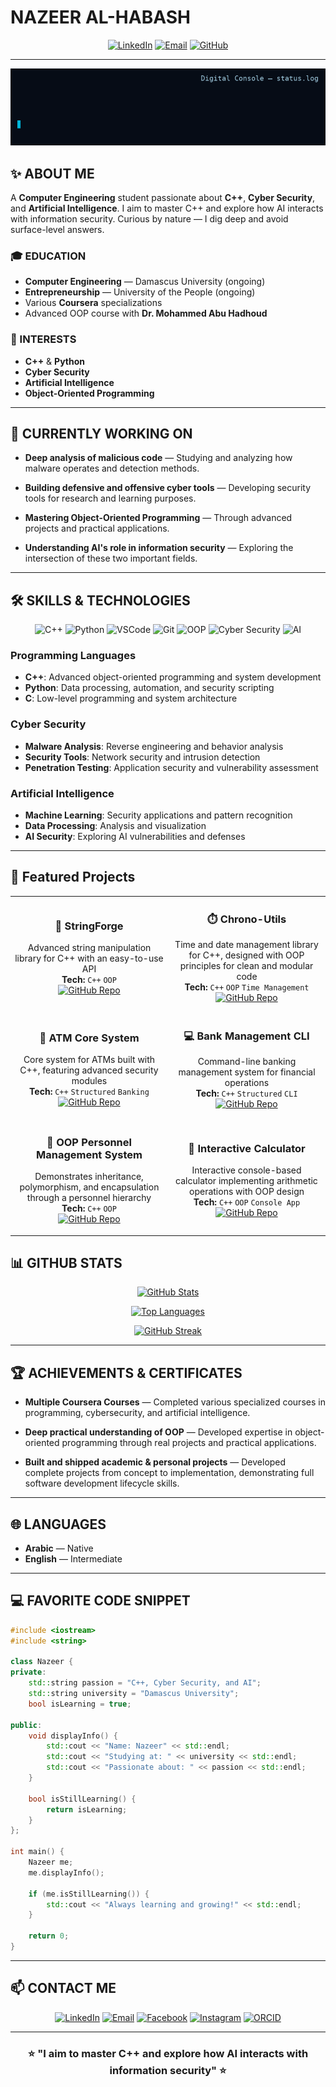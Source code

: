 # NAZEER AL-HABASH

<div align="center">
  
[![LinkedIn](https://img.shields.io/badge/LinkedIn-0077B5?style=for-the-badge&logo=linkedin&logoColor=white)](https://www.linkedin.com/in/mohammed-nazir-al-habash-6b7385319)
[![Email](https://img.shields.io/badge/Email-D14836?style=for-the-badge&logo=gmail&logoColor=white)](mailto:Hnzyr31@gmail.com)
[![GitHub](https://img.shields.io/badge/GitHub-100000?style=for-the-badge&logo=github&logoColor=white)](https://github.com/InfoSecNazir)

</div>

---
![Digital Console](./digital_console.gif)

## ✨ ABOUT ME

A **Computer Engineering** student passionate about **C++**, **Cyber Security**, and **Artificial Intelligence**. I aim to master C++ and explore how AI interacts with information security. Curious by nature — I dig deep and avoid surface-level answers.

### 🎓 EDUCATION

- **Computer Engineering** — Damascus University (ongoing)
- **Entrepreneurship** — University of the People (ongoing)
- Various **Coursera** specializations
- Advanced OOP course with **Dr. Mohammed Abu Hadhoud**

### 🎯 INTERESTS

- **C++** & **Python**
- **Cyber Security**
- **Artificial Intelligence**
- **Object-Oriented Programming**

---

## 🔭 CURRENTLY WORKING ON

- **Deep analysis of malicious code** — Studying and analyzing how malware operates and detection methods.
  
- **Building defensive and offensive cyber tools** — Developing security tools for research and learning purposes.
  
- **Mastering Object-Oriented Programming** — Through advanced projects and practical applications.
  
- **Understanding AI's role in information security** — Exploring the intersection of these two important fields.

---

## 🛠️ SKILLS & TECHNOLOGIES

<div align="center">
  
![C++](https://img.shields.io/badge/C%2B%2B-00599C?style=for-the-badge&logo=c%2B%2B&logoColor=white)
![Python](https://img.shields.io/badge/Python-3776AB?style=for-the-badge&logo=python&logoColor=white)
![VSCode](https://img.shields.io/badge/VSCode-007ACC?style=for-the-badge&logo=visual-studio-code&logoColor=white)
![Git](https://img.shields.io/badge/Git-F05032?style=for-the-badge&logo=git&logoColor=white)
![OOP](https://img.shields.io/badge/OOP-00b4d8?style=for-the-badge)
![Cyber Security](https://img.shields.io/badge/Cyber%20Security-e94560?style=for-the-badge)
![AI](https://img.shields.io/badge/AI-0f3460?style=for-the-badge)

</div>

### Programming Languages
- **C++**: Advanced object-oriented programming and system development
- **Python**: Data processing, automation, and security scripting
- **C**: Low-level programming and system architecture

### Cyber Security
- **Malware Analysis**: Reverse engineering and behavior analysis
- **Security Tools**: Network security and intrusion detection
- **Penetration Testing**: Application security and vulnerability assessment

### Artificial Intelligence
- **Machine Learning**: Security applications and pattern recognition
- **Data Processing**: Analysis and visualization
- **AI Security**: Exploring AI vulnerabilities and defenses

---
## 🚀 Featured Projects  

<table>
<tr>
<td align="center" width="50%">
  
### 🧩 StringForge  
Advanced string manipulation library for C++ with an easy-to-use API  
**Tech:** `C++` `OOP`  
[![GitHub Repo](https://img.shields.io/badge/GitHub-StringForge-blue?logo=github)](https://github.com/InfoSecNazir/StringForge)

</td>
<td align="center" width="50%">

### ⏱️ Chrono-Utils  
Time and date management library for C++, designed with OOP principles for clean and modular code  
**Tech:** `C++` `OOP` `Time Management`  
[![GitHub Repo](https://img.shields.io/badge/GitHub-Chrono--Utils-blue?logo=github)](https://github.com/InfoSecNazir/Chrono-Utils)

</td>
</tr>

<tr>
<td align="center" width="50%">

### 🏦 ATM Core System  
Core system for ATMs built with C++, featuring advanced security modules  
**Tech:** `C++` `Structured` `Banking` 
[![GitHub Repo](https://img.shields.io/badge/GitHub-ATM__Core__System-blue?logo=github)](https://github.com/InfoSecNazir/ATM_Core_System)

</td>
<td align="center" width="50%">

### 💻 Bank Management CLI  
Command-line banking management system for financial operations  
**Tech:** `C++` `Structured` `CLI`  
[![GitHub Repo](https://img.shields.io/badge/GitHub-Bank--Management--CLI-blue?logo=github)](https://github.com/InfoSecNazir/Bank-Management-CLI)

</td>
</tr>

<tr>
<td align="center" width="50%">

### 👥 OOP Personnel Management System  
Demonstrates inheritance, polymorphism, and encapsulation through a personnel hierarchy  
**Tech:** `C++` `OOP`  
[![GitHub Repo](https://img.shields.io/badge/GitHub-OOP__Personnel__Management__System-blue?logo=github)](https://github.com/InfoSecNazir/OOP-Personnel-Management-System)

</td>
<td align="center" width="50%">

### 🔢 Interactive Calculator  
Interactive console-based calculator implementing arithmetic operations with OOP design  
**Tech:** `C++` `OOP` `Console App`  
[![GitHub Repo](https://img.shields.io/badge/GitHub-Interactive__Calculator-blue?logo=github)](https://github.com/InfoSecNazir/Interactive_Calculator)

</td>
</tr>
</table>

## 📊 GITHUB STATS

<div align="center">
  
[![GitHub Stats](https://github-readme-stats.vercel.app/api?username=InfoSecNazir&show_icons=true&theme=tokyonight&hide_border=true&count_private=true)](https://github.com/InfoSecNazir)
  
[![Top Languages](https://github-readme-stats.vercel.app/api/top-langs/?username=InfoSecNazir&layout=compact&theme=tokyonight&hide_border=true)](https://github.com/InfoSecNazir)
  
[![GitHub Streak](https://github-readme-streak-stats.herokuapp.com/?user=InfoSecNazir&theme=tokyonight&hide_border=true)](https://github.com/InfoSecNazir)

</div>

---

## 🏆 ACHIEVEMENTS & CERTIFICATES

- **Multiple Coursera Courses** — Completed various specialized courses in programming, cybersecurity, and artificial intelligence.
  
- **Deep practical understanding of OOP** — Developed expertise in object-oriented programming through real projects and practical applications.
  
- **Built and shipped academic & personal projects** — Developed complete projects from concept to implementation, demonstrating full software development lifecycle skills.

---

## 🌐 LANGUAGES

- **Arabic** — Native
- **English** — Intermediate

---

## 💻 FAVORITE CODE SNIPPET

```cpp
#include <iostream>
#include <string>

class Nazeer {
private:
    std::string passion = "C++, Cyber Security, and AI";
    std::string university = "Damascus University";
    bool isLearning = true;

public:
    void displayInfo() {
        std::cout << "Name: Nazeer" << std::endl;
        std::cout << "Studying at: " << university << std::endl;
        std::cout << "Passionate about: " << passion << std::endl;
    }

    bool isStillLearning() {
        return isLearning;
    }
};

int main() {
    Nazeer me;
    me.displayInfo();
    
    if (me.isStillLearning()) {
        std::cout << "Always learning and growing!" << std::endl;
    }
    
    return 0;
}
```

---

## 📫 CONTACT ME

<div align="center">
  
[![LinkedIn](https://img.shields.io/badge/LinkedIn-0077B5?style=for-the-badge&logo=linkedin&logoColor=white)](https://www.linkedin.com/in/mohammed-nazir-al-habash-6b7385319)
[![Email](https://img.shields.io/badge/Email-D14836?style=for-the-badge&logo=gmail&logoColor=white)](mailto:Hnzyr31@gmail.com)
[![Facebook](https://img.shields.io/badge/Facebook-1877F2?style=for-the-badge&logo=facebook&logoColor=white)](https://www.facebook.com/share/16DseeoW1J/)
[![Instagram](https://img.shields.io/badge/Instagram-E4405F?style=for-the-badge&logo=instagram&logoColor=white)](https://www.instagram.com/nazer.org1)
[![ORCID](https://img.shields.io/badge/ORCID-A6CE39?style=for-the-badge&logo=orcid&logoColor=white)](https://orcid.org/0009-0002-8798-5633)

</div>

---

<div align="center">
  
### ⭐ "I aim to master C++ and explore how AI interacts with information security" ⭐

</div>
